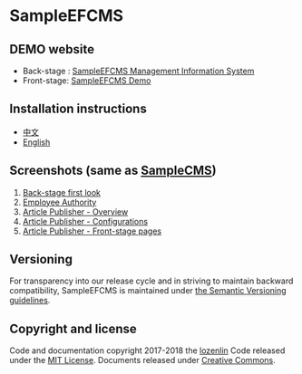 # SampleEFCMS

## DEMO website

* Back-stage : [SampleEFCMS Management Information System](https://sampleefcmsonazure.azurewebsites.net/Management/Login.aspx)
* Front-stage: [SampleEFCMS Demo](http://sampleefcmsonazure.azurewebsites.net)

## Installation instructions

* [中文](./Website_Installation_instructions_zhTW.txt)
* [English](./Website_Installation_instructions_en.txt)

## Screenshots (same as [SampleCMS](https://github.com/lozenlin/SampleCMS))

1. [Back-stage first look](http://lozenlin.blogspot.tw/2017/11/108-hours.html)
2. [Employee Authority](https://lozenlin.blogspot.tw/2017/11/177-hours.html)
3. [Article Publisher - Overview](http://lozenlin.blogspot.tw/2018/01/352-hours-1.html)
4. [Article Publisher - Configurations](http://lozenlin.blogspot.tw/2018/01/352-hours-2.html)
5. [Article Publisher - Front-stage pages](https://lozenlin.blogspot.tw/2018/01/352-hours-3.html)

## Versioning

For transparency into our release cycle and in striving to maintain backward compatibility, SampleEFCMS is maintained under [the Semantic Versioning guidelines](http://semver.org/). 

## Copyright and license

Code and documentation copyright 2017-2018 the [lozenlin](https://github.com/lozenlin) Code released under the [MIT License](https://github.com/lozenlin/SampleEFCMS/blob/master/LICENSE). Documents released under [Creative Commons](https://creativecommons.org/licenses/by/4.0/).
